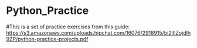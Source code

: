 # Python_Practice
#This is a set of practice exercises from this guide:
https://s3.amazonaws.com/uploads.hipchat.com/16076/2918915/bi2lIIZojdIh9ZP/python-practice-projects.pdf
